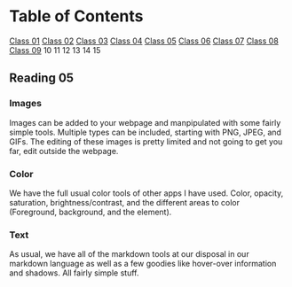 # Table of Contents

[Class 01](class-01.md)
[Class 02](class-02.md)
[Class 03](class-03.md)
[Class 04](class-04.md)
[Class 05](class-05.md)
[Class 06](class-06.md)
[Class 07](class-07.md)
[Class 08](class-08.md)
[Class 09](class-09.md)
10
11
12
13
14
15

## Reading 05

### Images

Images can be added to your webpage and manpipulated with some fairly simple tools. Multiple types can be included, starting with PNG, JPEG, and GIFs. The editing of these images is pretty limited and not going to get you far, edit outside the webpage.

### Color

We have the full usual color tools of other apps I have used. Color, opacity, saturation, brightness/contrast, and the different areas to color (Foreground, background, and the element).

### Text

As usual, we have all of the markdown tools at our disposal in our markdown language as well as a few  goodies like hover-over information and shadows. All fairly simple stuff.
